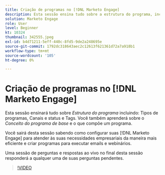 ```yaml
---
title: Criação de programas no [!DNL Marketo Engage]
description: Esta sessão ensina tudo sobre a estrutura do programa, incluindo tipos de programas, canais e status, além de tags.
solution: Marketo Engage
role: User
level: Beginner
kt: 10324
thumbnail: 342555.jpeg
exl-id: b4d71211-5eff-440c-8fd5-9de2a248695e
source-git-commit: 1792dc318643aec2c12613f621361d72a7a918b1
workflow-type: tm+mt
source-wordcount: '105'
ht-degree: 0%

---
```


# Criação de programas no [!DNL Marketo Engage]

Esta sessão ensinará tudo sobre *Estrutura do programa* incluindo: Tipos de programas, Canais e status e Tags. Você também aprenderá sobre o *Conceito do programa de base* e o que compõe um programa.

Você sairá desta sessão sabendo como configurar suas [!DNL Marketo Engage] para atender às suas necessidades empresariais da maneira mais eficiente e criar programas para executar emails e webinários.

Uma sessão de perguntas e respostas ao vivo no final desta sessão responderá a qualquer uma de suas perguntas pendentes.

>[!VIDEO](https://video.tv.adobe.com/v/342555/?quality=12&learn=on)
